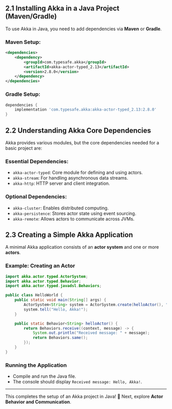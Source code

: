 ## 2.1 Installing Akka in a Java Project (Maven/Gradle)

To use Akka in Java, you need to add dependencies via **Maven** or **Gradle**.

### Maven Setup:

```xml
<dependencies>
    <dependency>
        <groupId>com.typesafe.akka</groupId>
        <artifactId>akka-actor-typed_2.13</artifactId>
        <version>2.8.0</version>
    </dependency>
</dependencies>
```

### Gradle Setup:

```gradle
dependencies {
    implementation 'com.typesafe.akka:akka-actor-typed_2.13:2.8.0'
}
```

## 2.2 Understanding Akka Core Dependencies

Akka provides various modules, but the core dependencies needed for a basic project are:

### Essential Dependencies:

- `akka-actor-typed`: Core module for defining and using actors.
- `akka-stream`: For handling asynchronous data streams.
- `akka-http`: HTTP server and client integration.

### Optional Dependencies:

- `akka-cluster`: Enables distributed computing.
- `akka-persistence`: Stores actor state using event sourcing.
- `akka-remote`: Allows actors to communicate across JVMs.

## 2.3 Creating a Simple Akka Application

A minimal Akka application consists of an **actor system** and one or more **actors**.

### Example: Creating an Actor

```java
import akka.actor.typed.ActorSystem;
import akka.actor.typed.Behavior;
import akka.actor.typed.javadsl.Behaviors;

public class HelloWorld {
    public static void main(String[] args) {
        ActorSystem<String> system = ActorSystem.create(helloActor(), "HelloSystem");
        system.tell("Hello, Akka!");
    }

    public static Behavior<String> helloActor() {
        return Behaviors.receive((context, message) -> {
            System.out.println("Received message: " + message);
            return Behaviors.same();
        });
    }
}
```

### Running the Application

- Compile and run the Java file.
- The console should display `Received message: Hello, Akka!`.

---

This completes the setup of an Akka project in Java! 🚀 Next, explore **Actor Behavior and Communication**.
